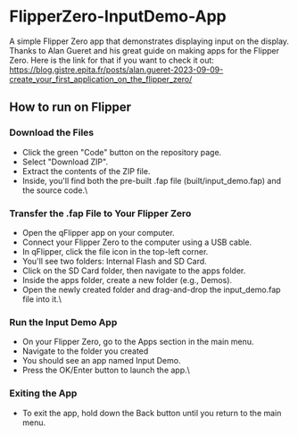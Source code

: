 # FlipperZero-InputDemo-App
A simple Flipper Zero app that demonstrates displaying input on the display. Thanks to Alan Gueret and his great guide on making apps for the Flipper Zero. Here is the link for that if you want to check it out: https://blog.gistre.epita.fr/posts/alan.gueret-2023-09-09-create_your_first_application_on_the_flipper_zero/ 

## How to run on Flipper
### Download the Files
  - Click the green "Code" button on the repository page.
  - Select "Download ZIP".
  - Extract the contents of the ZIP file.
  - Inside, you'll find both the pre-built .fap file (built/input_demo.fap) and the source code.\
### Transfer the .fap File to Your Flipper Zero
  - Open the qFlipper app on your computer.
  - Connect your Flipper Zero to the computer using a USB cable.
  - In qFlipper, click the file icon in the top-left corner.
  - You'll see two folders: Internal Flash and SD Card.
  - Click on the SD Card folder, then navigate to the apps folder.
  - Inside the apps folder, create a new folder (e.g., Demos).
  - Open the newly created folder and drag-and-drop the input_demo.fap file into it.\
### Run the Input Demo App
  - On your Flipper Zero, go to the Apps section in the main menu.
  - Navigate to the folder you created
  - You should see an app named Input Demo.
  - Press the OK/Enter button to launch the app.\
### Exiting the App
  - To exit the app, hold down the Back button until you return to the main menu.
